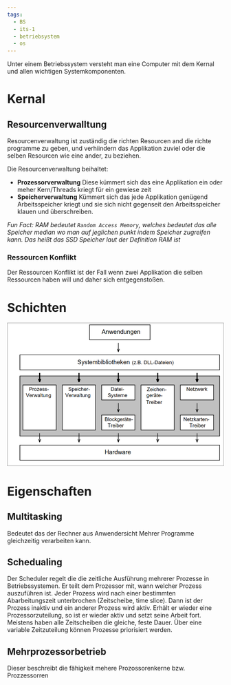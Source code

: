 ```yaml
---
tags:
  - BS
  - its-1
  - betriebsystem
  - os
---
```

Unter einem Betriebssystem versteht man eine Computer mit dem Kernal und allen wichtigen Systemkomponenten.
# Kernal

## Resourcenverwalltung
Resourcenverwaltung ist zuständig die richten Resourcen and die richte programme zu geben, und verhiindern das Applikation zuviel oder die selben Resourcen wie eine ander, zu beziehen.

Die Resourcenverwaltung beihaltet:
- **Prozessorverwaltung**
  Diese kümmert sich das eine Applikation ein oder meher Kern/Threads kriegt für ein gewiese zeit
- **Speicherverwaltung**
  Kümmert sich das jede Applikation genügend Arbeitsspeicher kriegt und sie sich nicht gegenseit den Arbeitsspeicher klauen und überschreiben.

*Fun Fact: RAM bedeutet `Random Access Memory`, welches bedeutet das alle Speicher median wo man auf jeglichen punkt indem Speicher zugreifen kann. Das heißt das SSD Speicher laut der Definition RAM ist*


### Ressourcen Konflikt
Der Ressourcen Konflikt ist der Fall wenn zwei Applikation die selben Ressourcen haben will und daher sich entgegenstoßen.

# Schichten
![OS Schicheten](../assets/OS.png)
# Eigenschaften
## Multitasking
Bedeutet das der Rechner aus Anwendersicht Mehrer Programme gleichzeitig verarbeiten kann. 
## Schedualing
Der Scheduler regelt die die zeitliche Ausführung
mehrerer Prozesse in Betriebssystemen.
Er teilt dem Prozessor mit, wann welcher
Prozess auszuführen ist.
Jeder Prozess wird nach einer bestimmten
Abarbeitungszeit unterbrochen (Zeitscheibe,
time slice). Dann ist der Prozess inaktiv und ein
anderer Prozess wird aktiv. Erhält er wieder eine
Prozessorzuteilung, so ist er wieder aktiv und
setzt seine Arbeit fort.
Meistens haben alle Zeitscheiben die gleiche,
feste Dauer. Über eine variable Zeitzuteilung
können Prozesse priorisiert werden.

## Mehrprozessorbetrieb
Dieser beschreibt die fähigkeit mehere Prozossorenkerne bzw. Prozzessorren
